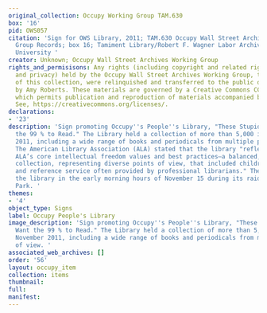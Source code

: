 ```yaml
---
original_collection: Occupy Working Group TAM.630
box: '16'
pid: OWS057
citation: 'Sign for OWS Library, 2011; TAM.630 Occupy Wall Street Archives Working
  Group Records; box 16; Tamiment Library/Robert F. Wagner Labor Archives, New York
  University '
creator: Unknown; Occupy Wall Street Archives Working Group
rights_and_permisisons: Any rights (including copyright and related rights to publicity
  and privacy) held by the Occupy Wall Street Archives Working Group, the creator
  of this collection, were relinquished and transferred to the public domain in 2013
  by Amy Roberts. These materials are governed by a Creative Commons CC0 license,
  which permits publication and reproduction of materials accompanied by full attribution.
  See, https://creativecommons.org/licenses/.
declarations:
- '23'
description: 'Sign promoting Occupy''s People''s Library, "These Stupid Hippies Want
  the 99 % to Read." The Library held a collection of more than 5,000 items in November
  2011, including a wide range of books and periodicals from multiple points of view.
  The American Library Association (ALA) stated that the library "reflected many of
  ALA’s core intellectual freedom values and best practices—a balanced, cataloged
  collection, representing diverse points of view, that included children’s books
  and reference service often provided by professional librarians." The NYPD seized
  the library in the early morning hours of November 15 during its raid of Zucotti
  Park. '
themes:
- '4'
object_type: Signs
label: Occupy People's Library
image_description: 'Sign promoting Occupy''s People''s Library, "These Stupid Hippies
  Want the 99 % to Read." The Library held a collection of more than 5,000 items in
  November 2011, including a wide range of books and periodicals from multiple points
  of view. '
associated_web_archives: []
order: '56'
layout: occupy_item
collection: items
thumbnail:
full:
manifest:
---
```

